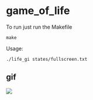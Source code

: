# game_of_life

To run just run the Makefile
```
make
```

Usage:
```
./life_gi states/fullscreen.txt
```
## gif
![]([https://github.com/maxrantil/game_of_life/gifs/fullscreen.gif](https://github.com/maxrantil/game_of_life/blob/main/gifs/fullscreen.gif))
